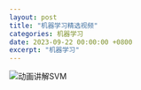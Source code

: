 ```yaml
---
layout: post
title: "机器学习精选视频"
categories: 机器学习
date: 2023-09-22 00:00:00 +0800
excerpt: "机器学习"
---
```




![动画讲解SVM](//https://www.bilibili.com/video/BV1Fm4y1B7CS?t=277.0)

